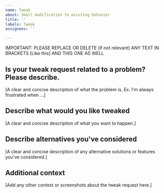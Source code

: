 ```yaml
---
name: Tweak
about: Small modification to existing behavior
title: ''
labels: Tweak
assignees: ''

---
```


IMPORTANT: PLEASE REPLACE OR DELETE (if not relevant) ANY TEXT IN BRACKETS [Like this] AND THIS ONE AS WELL

## Is your tweak request related to a problem? Please describe.
[A clear and concise description of what the problem is. Ex. I'm always frustrated when ...]

## Describe what would you like tweaked
[A clear and concise description of what you want to happen.]

## Describe alternatives you've considered
[A clear and concise description of any alternative solutions or features you've considered.]

## Additional context
[Add any other context or screenshots about the tweak request here.]
